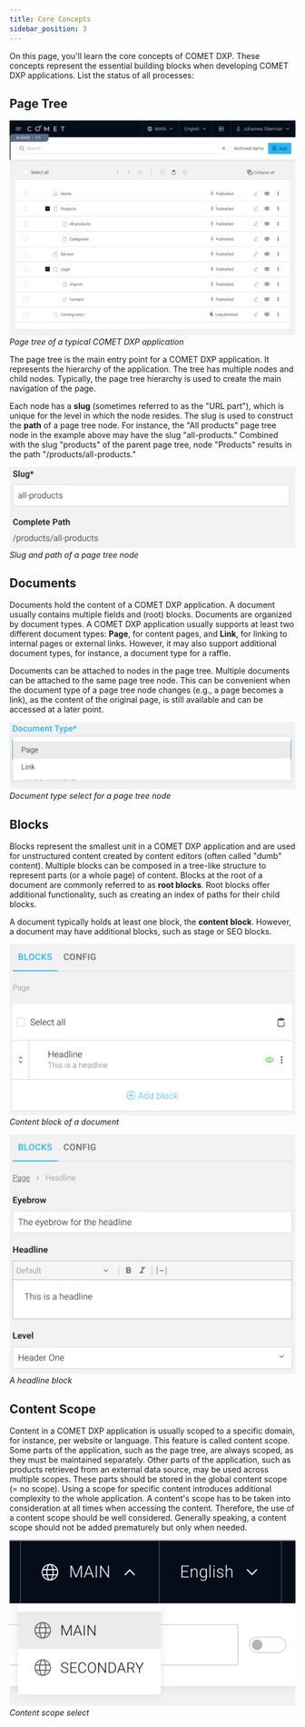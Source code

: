 ```yaml
---
title: Core Concepts
sidebar_position: 3
---
```


On this page, you'll learn the core concepts of COMET DXP. These concepts represent the essential building blocks when developing COMET DXP applications. List the status of all processes:

## Page Tree

![PageTree](images/page-tree.png)
_Page tree of a typical COMET DXP application_

The page tree is the main entry point for a COMET DXP application. It represents the hierarchy of the application. The tree has multiple nodes and child nodes. Typically, the page tree hierarchy is used to create the main navigation of the page.

Each node has a **slug** (sometimes referred to as the "URL part"), which is unique for the level in which the node resides. The slug is used to construct the **path** of a page tree node. For instance, the "All products" page tree node in the example above may have the slug "all-products." Combined with the slug "products" of the parent page tree, node "Products" results in the path "/products/all-products."

![SlugAndPath](images/slug-and-path.png)
_Slug and path of a page tree node_

## Documents

Documents hold the content of a COMET DXP application. A document usually contains multiple fields and (root) blocks.
Documents are organized by document types. A COMET DXP application usually supports at least two different document types: **Page**, for content pages, and **Link**, for linking to internal pages or external links. However, it may also support additional document types, for instance, a document type for a raffle.

Documents can be attached to nodes in the page tree. Multiple documents can be attached to the same page tree node. This can be convenient when the document type of a page tree node changes (e.g., a page becomes a link), as the content of the original page, is still available and can be accessed at a later point.

![DocumentType](images/document-type.png)
_Document type select for a page tree node_

## Blocks

Blocks represent the smallest unit in a COMET DXP application and are used for unstructured content created by content editors (often called "dumb" content). Multiple blocks can be composed in a tree-like structure to represent parts (or a whole page) of content.
Blocks at the root of a document are commonly referred to as **root blocks**. Root blocks offer additional functionality, such as creating an index of paths for their child blocks.

A document typically holds at least one block, the **content block**. However, a document may have additional blocks, such as stage or SEO blocks.

![ContentBlock](images/content-block.png)
_Content block of a document_

![HeadlineBlock](images/headline-block.png)
_A headline block_

## Content Scope

Content in a COMET DXP application is usually scoped to a specific domain, for instance, per website or language. This feature is called content scope. Some parts of the application, such as the page tree, are always scoped, as they must be maintained separately. Other parts of the application, such as products retrieved from an external data source, may be used across multiple scopes. These parts should be stored in the global content scope (= no scope).
Using a scope for specific content introduces additional complexity to the whole application. A content's scope has to be taken into consideration at all times when accessing the content. Therefore, the use of a content scope should be well considered. Generally speaking, a content scope should not be added prematurely but only when needed.

![ContentScope](images/content-scope.png)
_Content scope select_
